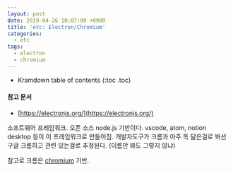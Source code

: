 ```yaml
---
layout: post
date: 2019-04-26 10:07:00 +0900
title: 'etc: Electron/Chromium'
categories:
  - etc
tags:
  - electron
  - chromium
---
```


* Kramdown table of contents
{:toc .toc}

#### 참고 문서

- [https://electronjs.org/](https://electronjs.org/)

소프트웨어 프레임워크. 오픈 소스 node.js 기반이다. vscode, atom, notion desktop 등이 이 프레임워크로 만들어짐. 개발자도구가 크롬과 아주 똑 닮은걸로 봐선 구글 크롬하고 관련 있는걸로 추정된다. (이름만 봐도 그렇지 않냐)

참고로 크롬은 [chromium](https://www.chromium.org/) 기반.
